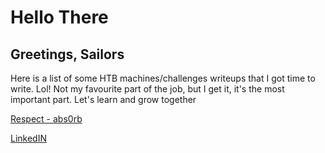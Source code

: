 # Hello There

## Greetings, Sailors

Here is a list of some HTB machines/challenges writeups that I got time to write. Lol! Not my favourite part of the job, but I get it, it's the most important part. Let's learn and grow together

[Respect - abs0rb](https://app.hackthebox.com/profile/1646915)

[LinkedIN](https://www.linkedin.com/in/collince-o-30509b227/)
